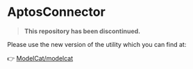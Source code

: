 # AptosConnector

> **This repository has been discontinued.**

Please use the new version of the utility which you can find at:

👉 [ModelCat/modelcat](https://github.com/ModelCat/modelcat)
